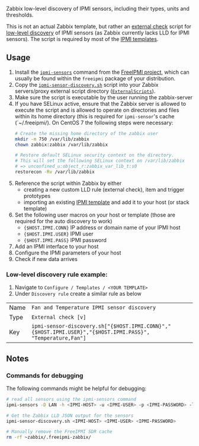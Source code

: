 Zabbix low-level discovery of IPMI sensors, including their types, units and
thresholds.

This is not an actual Zabbix template, but rather an [external
check](https://www.zabbix.com/documentation/3.0/manual/config/items/itemtypes/external)
script for [low-level
discovery](https://www.zabbix.com/documentation/3.0/manual/discovery/low_level_discovery)
of IPMI sensors (as Zabbix currently lacks LLD for IPMI sensors). The script is
required by most of the [IPMI templates](../../).

## Usage
1. Install the
   [`ipmi-sensors`](https://www.gnu.org/software/freeipmi/manpages/man8/ipmi-sensors.8.html)
   command from the [FreeIPMI project](https://www.gnu.org/software/freeipmi/),
   which can usually be found within the `freeipmi` package of your
   distribution.
2. Copy the [`ipmi-sensor-discovery.sh`](../scripts/ipmi-sensor-discovery.sh)
   script into your Zabbix servers/proxy external script directory
   ([`ExternalScripts`](https://www.zabbix.com/documentation/3.0/manual/appendix/config/zabbix_server)).
3. Make sure the script is executable by the user running the zabbix-server
4. If you have SELinux active, ensure that the Zabbix server is allowed to
   execute the script and is allowed to operate on directories and files within
   its home directory (this is required for `ipmi-sensor`'s cache
   (`~/.freeipmi/).
   On CentOS 7 the following steps were necessary:
   ```bash
   # Create the missing home directory of the zabbix user
   mkdir -m 750 /var/lib/zabbix
   chown zabbix:zabbix /var/lib/zabbix

   # Restore default SELinux security context on the directory.
   # This will set the following SELinux context on /var/lib/zabbix
   # => unconfined_u:object_r:zabbix_var_lib_t:s0
   restorecon -Rv /var/lib/zabbix
   ```
5. Reference the script within Zabbix by either
   * creating a new custom LLD rule (external check), item and trigger prototypes
   * importing an existing [IPMI template](../../) and add it to your host (or
    stack template)
6. Set the following user macros on your host or template (those are required
   for the auto discovery to work)
   * `{$HOST.IPMI.CONN}` IP address or domain name of your IPMI host
   * `{$HOST.IPMI.USER}` IPMI user
   * `{$HOST.IPMI.PASS}` IPMI password
7. Add an IPMI interface to your host
8. Configure the IPMI parameters of your host
9. Check if new data arrives

### Low-level discovery rule example:
1. Navigate to `Configure / Templates / <YOUR TEMPLATE>`
2. Under `Discovery rule` create a similar rule as below

|      |     |
| ---  | --- |
| Name | `Fan and Temperature IPMI sensor discovery` |
| Type | `External check [v]` |
| Key  | `ipmi-sensor-discovery.sh["{$HOST.IPMI.CONN}","{$HOST.IPMI.USER}","{$HOST.IPMI.PASS}", "Temperature,Fan"]` |

## Notes
### Commands for debugging
The following commands might be helpful for debugging:

```bash
# read all sensors using the ipmi-sensors command
ipmi-sensors -D LAN -h <IPMI-HOST> -u <IPMI-USER> -p <IPMI-PASSWORD> -l USER 

# Get the Zabbix LLD JSON output for the sensors
ipmi-sensor-discovery.sh <IPMI-HOST> <IPMI-USER> <IPMI-PASSWORD>

# Manually remove the FreeIPMI SDR cache
rm -rf ~zabbix/.freeipmi-zabbix/
```
